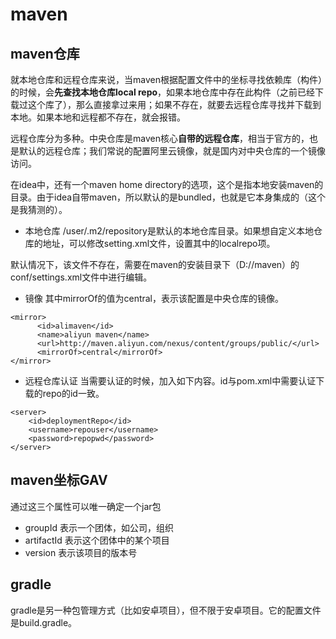 
# maven

## maven仓库
就本地仓库和远程仓库来说，当maven根据配置文件中的坐标寻找依赖库（构件）的时候，会**先查找本地仓库local repo**，如果本地仓库中存在此构件（之前已经下载过这个库了），那么直接拿过来用；如果不存在，就要去远程仓库寻找并下载到本地。如果本地和远程都不存在，就会报错。

远程仓库分为多种。中央仓库是maven核心**自带的远程仓库**，相当于官方的，也是默认的远程仓库；我们常说的配置阿里云镜像，就是国内对中央仓库的一个镜像访问。

在idea中，还有一个maven home directory的选项，这个是指本地安装maven的目录。由于idea自带maven，所以默认的是bundled，也就是它本身集成的（这个是我猜测的）。


- 本地仓库
/user/.m2/repository是默认的本地仓库目录。如果想自定义本地仓库的地址，可以修改setting.xml文件，设置其中的localrepo项。

默认情况下，该文件不存在，需要在maven的安装目录下（D://maven）的conf/settings.xml文件中进行编辑。

- 镜像
其中mirrorOf的值为central，表示该配置是中央仓库的镜像。
```
<mirror> 
      <id>alimaven</id>
      <name>aliyun maven</name> 
      <url>http://maven.aliyun.com/nexus/content/groups/public/</url> 
      <mirrorOf>central</mirrorOf>
</mirror> 

```


- 远程仓库认证
当需要认证的时候，加入如下内容。id与pom.xml中需要认证下载的repo的id一致。
```
<server>
    <id>deploymentRepo</id>
    <username>repouser</username>
    <password>repopwd</password>
</server>
```

## maven坐标GAV
通过这三个属性可以唯一确定一个jar包
- groupId 表示一个团体，如公司，组织
- artifactId 表示这个团体中的某个项目
- version 表示该项目的版本号

## gradle
gradle是另一种包管理方式（比如安卓项目），但不限于安卓项目。它的配置文件是build.gradle。
